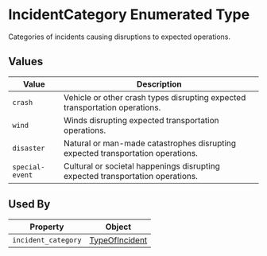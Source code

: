 # IncidentCategory Enumerated Type
Categories of incidents causing disruptions to expected operations.

## Values
Value | Description
--- | --- 
`crash` | Vehicle or other crash types disrupting expected transportation operations.
`wind` | Winds disrupting expected transportation operations.
`disaster` | Natural or man-made catastrophes disrupting expected transportation operations.
`special-event` | Cultural or societal happenings disrupting expected transportation operations.

## Used By
Property | Object
--- | ---
`incident_category` | [TypeOfIncident](/spec-content/objects/TypeOfIncident.md)